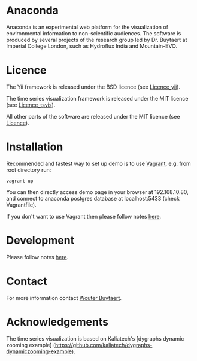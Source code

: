 # Anaconda

Anaconda is an experimental web platform for the visualization of environmental information to non-scientific audiences. The software is produced by several projects of the research group led by Dr. Buytaert at Imperial College London, such as Hydroflux India and Mountain-EVO.

# Licence

The Yii framework is released under the BSD licence 
(see [Licence_yii](docs/LICENSE_yii.md)).

The time series visualization framework is released under the MIT licence 
(see [Licence_tsvis](docs/LICENSE_tsvis.md)).

All other parts of the software are released under the MIT licence
(see [Licence](docs/LICENSE.md)).

# Installation
Recommended and fastest way to set up demo is to use [Vagrant](https://www.vagrantup.com/),
e.g. from root directory run:
```
vagrant up
``` 
You can then directly access demo page in your browser at 192.168.10.80, and connect to 
anaconda postgres database at localhost:5433 (check Vagrantfile). 

If you don't want to use Vagrant then please follow notes [here](installation/README.md).

# Development
Please follow notes [here](docs/development/README.md).


# Contact

For more information contact [Wouter Buytaert](http://www.imperial.ac.uk/people/w.buytaert).

# Acknowledgements

The time series visualization is based on Kaliatech's [dygraphs dynamic zooming example] (https://github.com/kaliatech/dygraphs-dynamiczooming-example). 
